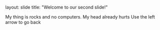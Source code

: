 
layout: slide
title: "Welcome to our second slide!"

My thing is rocks and no computers. My head already hurts
Use the left arrow to go back
